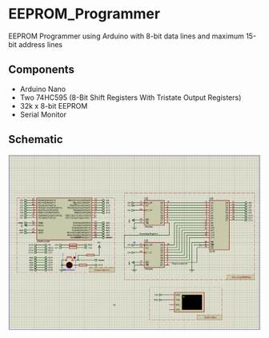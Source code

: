 # EEPROM_Programmer
EEPROM Programmer using Arduino with 8-bit data lines and maximum 15-bit address lines

## Components
- Arduino Nano
- Two 74HC595 (8-Bit Shift Registers With Tristate Output Registers)
- 32k x 8-bit EEPROM 
- Serial Monitor

## Schematic
![Schematic](img/schematic.png)
